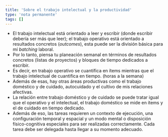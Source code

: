 ```yaml
---
title: 'Sobre el trabajo intelectual y la productividad'
type: 'nota permanente'
tags: []
---
```


- El trabajo intelectual está orientado a leer y escribir (donde escribir debería ser más que leer); el trabajo operativo está orientado a resultados concretos (*outcomes*), esta puede ser la división básica para mí *batching* laboral.
- Por lo tanto, piensa tu planeación semanal en términos de resultados concretos (listas de proyectos) y bloques de tiempo dedicados a escribir.
- Es decir, en trabajo operativo se cuantifica en ítems mientras que el trabajo intelectual de cuantifica en tiempo. (horas a la semana)
- Además de esas, hay otras áreas productivas como el trabajo doméstico y de cuidado, autocuidado y el cultivo de mis relaciones afectivas.
- La relación entre trabajo doméstico y de cuidado se puede tratar igual que el operativo y el intelectual, el trabajo doméstico se mide en ítems y el de cuidado en tiempo dedicado.
- Además de eso, las tareas requieren un contexto de ejecución, una configuración temporal y espacial y un modo mental o disposición físico-cognitiva especiales para ser realizadas correctamente. Cada tarea debe ser delegada hasta llegar a su momento adecuado.